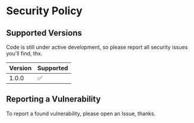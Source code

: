 # Security Policy

## Supported Versions

Code is still under active development, so please report all security issues you'll find, thx.

| Version | Supported          |
| ------- | ------------------ |
| 1.0.0   | :white_check_mark: |


## Reporting a Vulnerability

To report a found vulnerability, please open an Issue, thanks.
